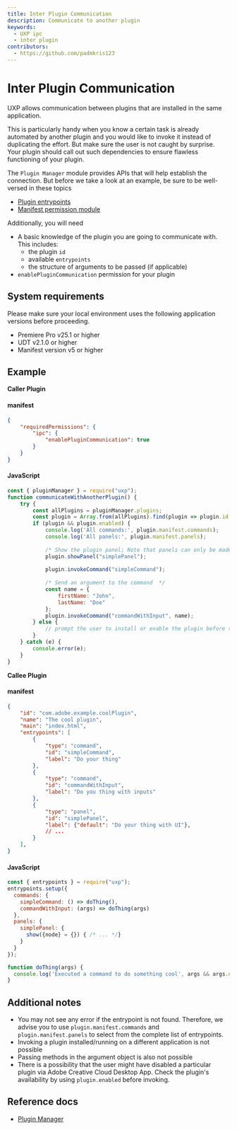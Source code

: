 ```yaml
---
title: Inter Plugin Communication
description: Communicate to another plugin
keywords:
  - UXP ipc
  - inter plugin
contributors:
  - https://github.com/padmkris123
---
```


# Inter Plugin Communication

UXP allows communication between plugins that are installed in the same application. 

This is particularly handy when you know a certain task is already automated by another plugin and you would like to invoke it instead of duplicating the effort. But make sure the user is not caught by surprise. Your plugin should call out such dependencies to ensure flawless functioning of your plugin.

The `Plugin Manager` module provides APIs that will help establish the connection. But before we take a look at an example, be sure to be well-versed in these topics
- [Plugin entrypoints](../../concepts/entry-points/)
- [Manifest permission module](../../concepts/manifest/#permissionsdefinition)

Additionally, you will need
- A basic knowledge of the plugin you are going to communicate with. This includes:
    - the plugin `id`
    - available `entrypoints`
    - the structure of arguments to be passed (if applicable)
- `enablePluginCommunication` permission for your plugin

## System requirements
Please make sure your local environment uses the following application versions before proceeding.
- Premiere Pro v25.1 or higher
- UDT v2.1.0 or higher
- Manifest version v5 or higher

## Example 

**Caller Plugin**

<CodeBlock slots="heading, code" repeat="2" languages="JSON, JavaScript" />

#### manifest
```json
{
    "requiredPermissions": {
        "ipc": {
            "enablePluginCommunication": true
        }
    }
}
```

#### JavaScript
```js
const { pluginManager } = require("uxp");
function communicateWithAnotherPlugin() {
    try {
        const allPlugins = pluginManager.plugins;
        const plugin = Array.from(allPlugins).find(plugin => plugin.id === "com.adobe.example.coolPlugin");
        if (plugin && plugin.enabled) {
            console.log('All commands:', plugin.manifest.commands);
            console.log('All panels:', plugin.manifest.panels);
    
            /* Show the plugin panel; Note that panels can only be made visible -- you can't ask to hide the panel */
            plugin.showPanel("simplePanel");
    
            plugin.invokeCommand("simpleCommand");
            
            /* Send an argument to the command  */
            const name = {
                firstName: "John",
                lastName: "Doe"
            };
            plugin.invokeCommand("commandWithInput", name);
        } else {
            // prompt the user to install or enable the plugin before trying again
        }
    } catch (e) {
        console.error(e);
    }
} 
```

**Callee Plugin**

<CodeBlock slots="heading, code" repeat="2" languages="JSON, JavaScript" />

#### manifest
```json
{
    "id": "com.adobe.example.coolPlugin",
    "name": "The cool plugin",
    "main": "index.html",
    "entrypoints": [
        {
            "type": "command",
            "id": "simpleCommand",
            "label": "Do your thing"
        },
        {
            "type": "command",
            "id": "commandWithInput",
            "label": "Do you thing with inputs"
        },
        {
            "type": "panel",
            "id": "simplePanel",
            "label": {"default": "Do your thing with UI"},
            // ...
        }
    ],
}
```

#### JavaScript
```js
const { entrypoints } = require("uxp");
entrypoints.setup({
  commands: {
    simpleCommand: () => doThing(),
    commandWithInput: (args) => doThing(args)
  },
  panels: {
    simplePanel: {
      show({node} = {}) { /* ... */}
    }
  }
});

function doThing(args) {
  console.log('Executed a command to do something cool', args && args.data[0]);
}
```

## Additional notes
- You may not see any error if the entrypoint is not found. Therefore, we advise you to use `plugin.manifest.commands` and `plugin.manifest.panels` to select from the complete list of entrypoints.
- Invoking a plugin installed/running on a different application is not possible
- Passing methods in the argument object is also not possible
- There is a possibility that the user might have disabled a particular plugin via Adobe Creative Cloud Desktop App. Check the plugin's availability by using `plugin.enabled` before invoking.
    

## Reference docs
- [Plugin Manager](../../../uxp-api/reference-js/Modules/uxp/Plugin%20Manager/PluginManager/)
